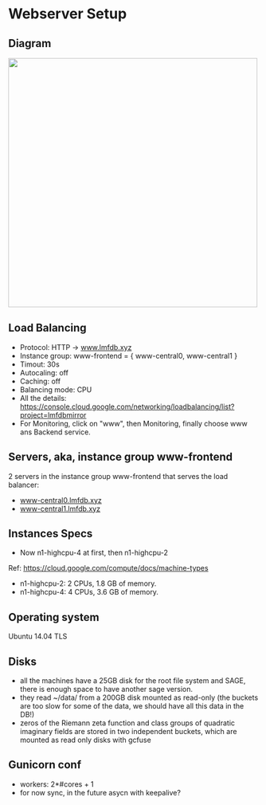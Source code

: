 # Webserver Setup
## Diagram
<a href="images/webserver.png"><img src="images/webserver.png"  height="500"  ></a>
## Load Balancing
* Protocol: HTTP -> www.lmfdb.xyz
* Instance group: www-frontend = { www-central0, www-central1 }
* Timout: 30s
* Autocaling: off
* Caching: off
* Balancing mode: CPU
* All the details: https://console.cloud.google.com/networking/loadbalancing/list?project=lmfdbmirror
* For Monitoring, click on "www", then Monitoring, finally choose www ans Backend service.

## Servers, aka, instance group www-frontend
2 servers in the instance group www-frontend that serves the load balancer:
* www-central0.lmfdb.xyz
* www-central1.lmfdb.xyz

## Instances Specs
* Now n1-highcpu-4 at first, then n1-highcpu-2

Ref: https://cloud.google.com/compute/docs/machine-types
* n1-highcpu-2: 2 CPUs, 1.8 GB of memory. 
* n1-highcpu-4: 4 CPUs, 3.6 GB of memory.

## Operating system
Ubuntu 14.04 TLS

## Disks
* all the machines have a 25GB disk for the root file system and SAGE, there is enough space to have another sage version.
* they read ~/data/ from a 200GB disk mounted as read-only (the buckets are too slow for some of the data, we should have all this data in the DB!)
* zeros of the Riemann zeta function and class groups of quadratic imaginary fields are stored in two independent buckets, which are mounted as read only disks with gcfuse

## Gunicorn conf
* workers: 2*#cores + 1
* for now sync, in the future asycn with keepalive?
